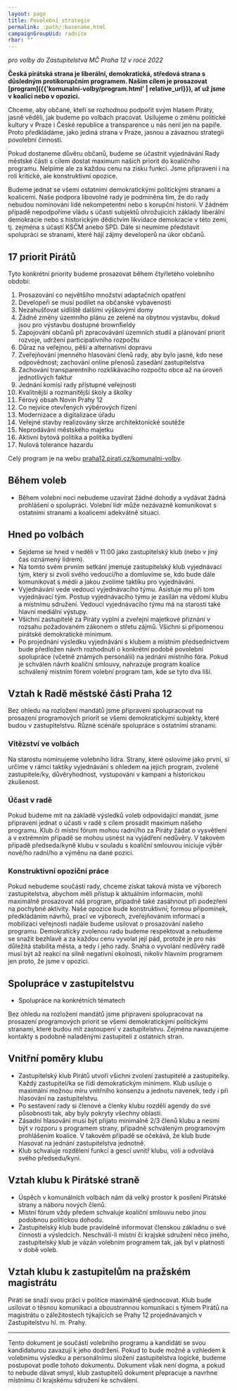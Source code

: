 ```yaml
---
layout: page
title: Povolební strategie
permalink: :path/:basename.html
campaignGroupUid: radnice
rbar: ""
---
```


_pro volby do Zastupitelstva MČ Praha 12 v roce 2022_

**Česká pirátská strana je liberální, demokratická, středová strana s důsledným protikorupčním programem. Naším cílem je prosazovat [program]({{'komunalni-volby/program.html' | relative_url}}), ať už jsme v koalici nebo v opozici.**

Chceme, aby občané, kteří se rozhodnou podpořit svým hlasem Piráty, jasně věděli, jak budeme po volbách pracovat. Usilujeme o změnu politické kultury v Praze i České republice a transparence u nás není jen na papíře. Proto předkládáme, jako jediná strana v Praze, jasnou a závaznou strategii povolební činnosti.

Pokud dostaneme důvěru občanů, budeme se účastnit vyjednávání Rady městské části s cílem dostat maximum našich priorit do koaličního programu. Nelpíme ale za každou cenu na zisku funkcí. Jsme připraveni i na roli kritické, ale konstruktivní opozice.

Budeme jednat se všemi ostatními demokratickými politickými stranami a koalicemi. Naše podpora libovolné rady je podmíněna tím, že do rady nebudou nominováni lidé nekompetentní nebo s korupční historií. V žádném případě nepodpoříme vládu s účastí subjektů ohrožujících základy liberální demokracie nebo s historickým dědictvím likvidace demokracie v této zemi, tj. zejména s účastí KSČM anebo SPD. Dále si neumíme představit spolupráci se stranami, které hájí zájmy developerů na úkor občanů.

## 17 priorit Pirátů

Tyto konkrétní priority budeme prosazovat během čtyřletého volebního období:

1. Prosazování co největšího množství adaptačních opatření
1. Developeři se musí podílet na občanské vybavenosti
1. Nezahušťovat sídliště dalšími výškovými domy
1. Žádné změny územního plánu ze zeleně na obytnou výstavbu, dokud jsou pro výstavbu dostupné brownfieldy
1. Zapojování občanů při zpracovávání územních studií a plánování priorit rozvoje, udržení participativního rozpočtu
1. Důraz na veřejnou, pěší a alternativní dopravu
1. Zveřejňování jmenného hlasování členů rady, aby bylo jasné, kdo nese odpovědnost; zachování online přenosů zasedání zastupitelstva
1. Zachování transparentního rozklikávacího rozpočtu obce až na úroveň jednotlivých faktur
1. Jednání komisí rady přístupné veřejnosti
1. Kvalitnější a rozmanitější školy a školky
1. Férový obsah Novin Prahy 12
1. Co nejvíce otevřených výběrových řízení
1. Modernizace a digitalizace úřadu
1. Veřejné stavby realizovány skrze architektonické soutěže
1. Neprodávání městského majetku
1. Aktivní bytová politika a politika bydlení
1. Nulová tolerance hazardu


Celý program je na webu [praha12.pirati.cz/komunalni-volby](https://praha12.pirati.cz/komunalni-volby).

## Během voleb

* Během volební noci nebudeme uzavírat žádné dohody a vydávat žádná prohlášení o spolupráci. Volební lídr může nezávazně komunikovat s ostatními stranami a koalicemi adekvátně situaci.

## Hned po volbách

* Sejdeme se hned v neděli v 11:00 jako zastupitelský klub (nebo v jiný čas oznámený lídrem). 
* Na tomto svém prvním setkání jmenuje zastupitelský klub vyjednávací tým, který si zvolí svého vedoucí/ho a domluvíme se, kdo bude dále komunikovat s médii a jakou zvolíme taktiku pro vyjednávání.
* Vyjednávání vede vedoucí vyjednávacího týmu. Asistuje mu při tom vyjednávací tým. Postup vyjednávacího týmu je zasílán na vědomí klubu a místnímu sdružení. Vedoucí vyjednávacího týmu má na starosti také hlavní mediální výstupy.
* Všichni zastupitelé za Piráty vyplní a zveřejní majetkové přiznání v rozsahu požadovaném zákonem o střetu zájmů. Všichni si připomenou pirátské demokratické minimum.
* Po projednání výsledku vyjednávání s klubem a místním předsednictvem bude předložen návrh rozhodnutí o konkrétní podobě povolební spolupráce (včetně známých personálií) na jednání místního fóra. Pokud je schválen návrh koaliční smlouvy, nahrazuje program koalice schválený místním fórem volební program tam, kde se tyto dva liší.

## Vztah k Radě městské části Praha 12

Bez ohledu na rozložení mandátů jsme připraveni spolupracovat na prosazení programových priorit se všemi demokratickými subjekty, které budou v zastupitelstvu. Různé scénáře spolupráce s ostatními stranami:

### Vítězství ve volbách

Na starostu nominujeme volebního lídra. Strany, které oslovíme jako první, si určíme v rámci taktiky vyjednávání s ohledem na jejich program, zvolené zastupitele/ky, důvěryhodnost, vystupování v kampani a historickou zkušenost.

### Účast v radě

Pokud budeme mít na základě výsledků voleb odpovídající mandát, jsme připraveni jednat o účasti v radě s cílem prosadit maximum našeho programu. Klub či místní fórum mohou radní/ho za Piráty žádat o vysvětlení a v extrémním případě se mohou usnést na vyjádření nedůvěry. V takovém případě předseda/kyně klubu v souladu s koaliční smlouvou iniciuje výběr nové/ho radní/ho a výměnu na dané pozici.

### Konstruktivní opoziční práce

Pokud nebudeme součástí rady, chceme získat taková místa ve výborech zastupitelstva, abychom měli přístup k aktuálním informacím, mohli maximálně prosazovat náš program, případně také zasáhnout při podezření na pochybné aktivity. Naše opozice bude konstruktivní; formou připomínek, předkládáním návrhů, prací ve výborech, zveřejňováním informací a mobilizací veřejnosti nadále budeme usilovat o prosazování našeho programu. Demokraticky zvolenou radu budeme respektovat a nebudeme se snažit bezhlavě a za každou cenu vyvolat její pád, protože je pro nás důležitá stabilita města, a tedy i jeho rady. Snaha o vyvolání nedůvěry radě musí být až reakcí na silně negativní okolnosti, nikoliv hlavním programem jen proto, že jsme v opozici.

## Spolupráce v zastupitelstvu

* Spolupráce na konkrétních tématech

Bez ohledu na rozložení mandátů jsme připraveni spolupracovat na prosazení programových priorit se všemi demokratickými politickými stranami, které budou mít zastoupení v zastupitelstvu. Zejména navazujeme kontakty s podobně naladěnými zastupiteli z ostatních stran.

## Vnitřní poměry klubu

* Zastupitelský klub Pirátů utvoří všichni zvolení zastupitelé a zastupitelky. Každý zastupitel/ka se řídí demokratickým minimem. Klub usiluje o maximální možnou míru vnitřního konsenzu a jednotu navenek, tedy i při hlasování na zastupitelstvu.
* Po sestavení rady si členové a členky klubu rozdělí agendy do své působnosti tak, aby byly pokryty všechny oblasti.
* Zásadní hlasování musí být přijato minimálně 2/3 členů klubu a nesmí být v rozporu s programem strany, případně schváleným programovým prohlášením koalice. V takovém případě se očekává, že klub bude hlasovat na jednání zastupitelstva jednotně.
* Klub schvaluje rozdělení funkcí a gescí uvnitř klubu, volí a odvolává svého předsedu/kyni.

## Vztah klubu k Pirátské straně

* Úspěch v komunálních volbách nám dá velký prostor k posílení Pirátské strany a náboru nových členů.
* Místní fórum vždy předem schvaluje koaliční smlouvu nebo jinou podobnou politickou dohodu.
* Zastupitelský klub bude pravidelně informovat členskou základnu o své činnosti a výsledcích. Neschválí-li místní či krajské sdružení něco jiného, zastupitelský klub je vázán volebním programem tak, jak byl v platnosti v době voleb.

## Vztah klubu k zastupitelům na pražském magistrátu

Piráti se snaží svou práci v politice maximálně sjednocovat. Klub bude usilovat o těsnou komunikaci a oboustrannou komunikaci s týmem Pirátů na magistrátu o záležitostech týkajících se Prahy 12 projednávaných v Zastupitelstvu hl. m. Prahy.

- - -
Tento dokument je součástí volebního programu a kandidáti se svou kandidaturou zavazují k jeho dodržení. Pokud to bude možné a vzhledem k volebnímu výsledku a personálnímu složení zastupitelstva logické, budeme postupovat podle tohoto dokumentu. Dokument však není dogma, a pokud to nebude dávat smysl, klub zastupitelů dokument přepracuje a navrhne místnímu či krajskému sdružení ke schválení.

